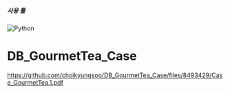 <h5>사용 툴</h5>
<img alt="Python" src ="https://img.shields.io/badge/Microsoft Access-A4373A.svg?&style=for-the-badge&logo=Microsoft Access&logoColor=red"/>

# DB_GourmetTea_Case

https://github.com/choikyungsoo/DB_GourmetTea_Case/files/8493429/Case_GourmetTea.1.pdf
